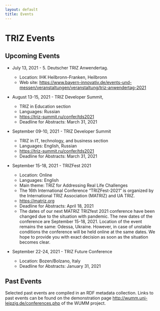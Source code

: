 ```yaml
---
layout: default
title: Events
---
```


# TRIZ Events

## Upcoming Events
 
* July 13, 2021 - 5. Deutscher TRIZ Anwendertag.
  - Location: IHK Heilbronn-Franken, Heilbronn
  - Web site: <https://www.bayern-innovativ.de/events-und-messen/veranstaltungen/veranstaltung/triz-anwendertag-2021>

* August 13-15, 2021 - TRIZ Developer Summit,
  - TRIZ in Education section
  - Languages: Russian
  - <https://triz-summit.ru/confer/tds2021> 
  - Deadline for Abstracts: March 31, 2021

* September 09-10, 2021 - TRIZ Developer Summit
  - TRIZ in IT, technology, and business section 
  - Languages: English, Russian
  - <https://triz-summit.ru/confer/tds2021> 
  - Deadline for Abstracts: March 31, 2021

* September 15-18, 2021 - TRIZFest 2021
  - Location: Online
  - Languages: English
  - Main theme: TRIZ for Addressing Real Life Challenges
  - The 16th International Conference “TRIZFest-2021” is organized by the
    International TRIZ Association (MATRIZ) and UA TRIZ.
  - <https://matriz.org>
  - Deadline for Abstracts: April 18, 2021
  - The dates of our next MATRIZ TRIZfest 2021 conference have been changed
    due to the situation with pandemic. The new dates of the conference are
    September 15-18, 2021. Location of the event remains the same: Odessa,
    Ukraine. However, in case of unstable conditions the conference will be
    held online at the same dates. We hope to provide you with exact decision
    as soon as the situation becomes clear.

* September 22-24, 2021 - TRIZ Future Conference
  - Location: Bozen/Bolzano, Italy
  - Deadline for Abstracts: January 31, 2021

## Past Events

Selected past events are compiled in an RDF metadata collection.  Links to
past events can be found on the demonstration page
<http://wumm.uni-leipzig.de/conferences.php> of the WUMM project.


